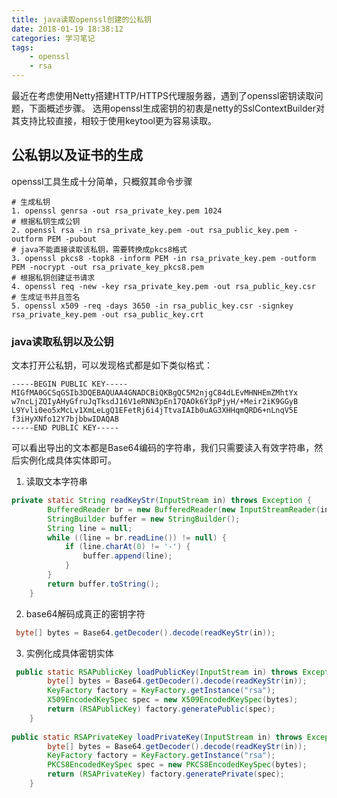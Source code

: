 ```yaml
---
title: java读取openssl创建的公私钥
date: 2018-01-19 18:38:12
categories: 学习笔记
tags:
	- openssl
	- rsa
---
```

最近在考虑使用Netty搭建HTTP/HTTPS代理服务器，遇到了openssl密钥读取问题，下面概述步骤。
选用openssl生成密钥的初衷是netty的SslContextBuilder对其支持比较直接，相较于使用keytool更为容易读取。

<!-- more -->

## 公私钥以及证书的生成
openssl工具生成十分简单，只概叙其命令步骤
```SHELL
# 生成私钥
1. openssl genrsa -out rsa_private_key.pem 1024
# 根据私钥生成公钥
2. openssl rsa -in rsa_private_key.pem -out rsa_public_key.pem -outform PEM -pubout  
# java不能直接读取该私钥，需要转换成pkcs8格式
3. openssl pkcs8 -topk8 -inform PEM -in rsa_private_key.pem -outform PEM -nocrypt -out rsa_private_key_pkcs8.pem
# 根据私钥创建证书请求
4. openssl req -new -key rsa_private_key.pem -out rsa_public_key.csr
# 生成证书并且签名
5. openssl x509 -req -days 3650 -in rsa_public_key.csr -signkey rsa_private_key.pem -out rsa_public_key.crt

```

### java读取私钥以及公钥
文本打开公私钥，可以发现格式都是如下类似格式：
```
-----BEGIN PUBLIC KEY-----
MIGfMA0GCSqGSIb3DQEBAQUAA4GNADCBiQKBgQC5M2njgC84dLEvMHNHEmZMhtYx
w7ncLjZQIyAHyGfruJqTksdJ16V1eRNN3pEn17QAOk6Y3pPjyH/+Meir2iK9GGyB
L9Yvli0eo5xMcLv1XmLeLgQ1EFetRj6i4jTtvaIAIb0uAG3XHHqmQRD6+nLnqV5E
f3iHyXNfo12Y7bjbbwIDAQAB
-----END PUBLIC KEY-----

```
可以看出导出的文本都是Base64编码的字符串，我们只需要读入有效字符串，然后实例化成具体实体即可。

1. 读取文本字符串
```JAVA
private static String readKeyStr(InputStream in) throws Exception {
        BufferedReader br = new BufferedReader(new InputStreamReader(in));
        StringBuilder buffer = new StringBuilder();
        String line = null;
        while ((line = br.readLine()) != null) {
            if (line.charAt(0) != '-') {
                buffer.append(line);
            }
        }
        return buffer.toString();
    }
```
2. base64解码成真正的密钥字符
```JAVA
 byte[] bytes = Base64.getDecoder().decode(readKeyStr(in));
```
3. 实例化成具体密钥实体
```JAVA
 public static RSAPublicKey loadPublicKey(InputStream in) throws Exception {
        byte[] bytes = Base64.getDecoder().decode(readKeyStr(in));
        KeyFactory factory = KeyFactory.getInstance("rsa");
        X509EncodedKeySpec spec = new X509EncodedKeySpec(bytes);
        return (RSAPublicKey) factory.generatePublic(spec);
    }
    
public static RSAPrivateKey loadPrivateKey(InputStream in) throws Exception {
        byte[] bytes = Base64.getDecoder().decode(readKeyStr(in));
        KeyFactory factory = KeyFactory.getInstance("rsa");
        PKCS8EncodedKeySpec spec = new PKCS8EncodedKeySpec(bytes);
        return (RSAPrivateKey) factory.generatePrivate(spec);
    }
```

